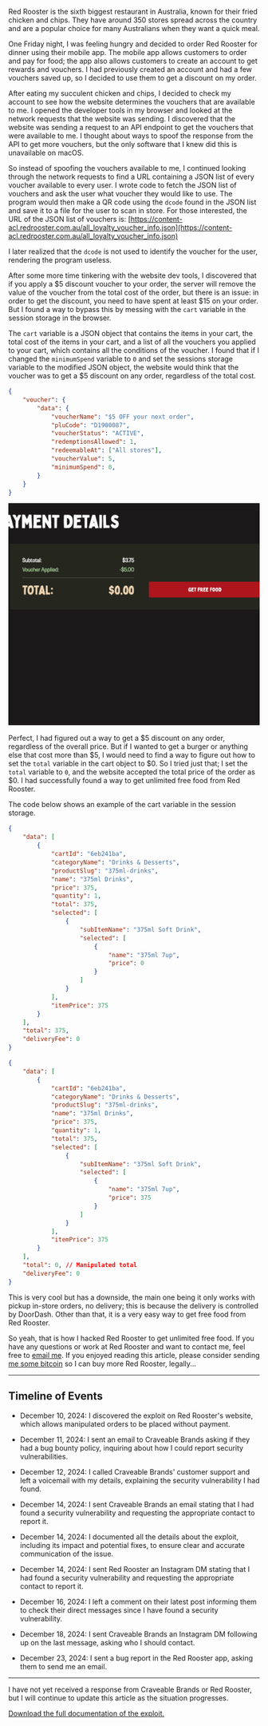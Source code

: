 Red Rooster is the sixth biggest restaurant in Australia, known for their fried chicken and chips. They have around 350 stores spread across the country and are a popular choice for many Australians when they want a quick meal.

One Friday night, I was feeling hungry and decided to order Red Rooster for dinner using their mobile app. The mobile app allows customers to order and pay for food; the app also allows customers to create an account to get rewards and vouchers. I had previously created an account and had a few vouchers saved up, so I decided to use them to get a discount on my order.

After eating my succulent chicken and chips, I decided to check my account to see how the website determines the vouchers that are available to me. I opened the developer tools in my browser and looked at the network requests that the website was sending. I discovered that the website was sending a request to an API endpoint to get the vouchers that were available to me. I thought about ways to spoof the response from the API to get more vouchers, but the only software that I knew did this is unavailable on macOS.

So instead of spoofing the vouchers available to me, I continued looking through the network requests to find a URL containing a JSON list of every voucher available to every user. I wrote code to fetch the JSON list of vouchers and ask the user what voucher they would like to use. The program would then make a QR code using the `dcode` found in the JSON list and save it to a file for the user to scan in store. For those interested, the URL of the JSON list of vouchers is:
[https://content-acl.redrooster.com.au/all_loyalty_voucher_info.json](https://content-acl.redrooster.com.au/all_loyalty_voucher_info.json)

I later realized that the `dcode` is not used to identify the voucher for the user, rendering the program useless.

After some more time tinkering with the website dev tools, I discovered that if you apply a $5 discount voucher to your order, the server will remove the value of the voucher from the total cost of the order, but there is an issue: in order to get the discount, you need to have spent at least $15 on your order. But I found a way to bypass this by messing with the `cart` variable in the session storage in the browser.

The `cart` variable is a JSON object that contains the items in your cart, the total cost of the items in your cart, and a list of all the vouchers you applied to your cart, which contains all the conditions of the voucher. I found that if I changed the `minimumSpend` variable to `0` and set the sessions storage variable to the modified JSON object, the website would think that the voucher was to get a $5 discount on any order, regardless of the total cost.

```json
{
    "voucher": {
        "data": {
            "voucherName": "$5 OFF your next order",
            "pluCode": "D1900087",
            "voucherStatus": "ACTIVE",
            "redemptionsAllowed": 1,
            "redeemableAt": ["All stores"],
            "voucherValue": 5,
            "minimumSpend": 0,
        }
    }
}
```

![$5 Discount with total being 0](./assets/5dollardiscount.jpg)

Perfect, I had figured out a way to get a $5 discount on any order, regardless of the overall price. But if I wanted to get a burger or anything else that cost more than $5, I would need to find a way to figure out how to set the `total` variable in the cart object to $0. So I tried just that; I set the `total` variable to `0`, and the website accepted the total price of the order as $0. I had successfully found a way to get unlimited free food from Red Rooster.

The code below shows an example of the cart variable in the session storage.

```json
{
    "data": [
        {
            "cartId": "6eb241ba",
            "categoryName": "Drinks & Desserts",
            "productSlug": "375ml-drinks",
            "name": "375ml Drinks",
            "price": 375,
            "quantity": 1,
            "total": 375,
            "selected": [
                {
                    "subItemName": "375ml Soft Drink",
                    "selected": [
                        {
                            "name": "375ml 7up",
                            "price": 0
                        }
                    ]
                }
            ],
            "itemPrice": 375
        }
    ],
    "total": 375,
    "deliveryFee": 0
}
```

```json
{
    "data": [
        {
            "cartId": "6eb241ba",
            "categoryName": "Drinks & Desserts",
            "productSlug": "375ml-drinks",
            "name": "375ml Drinks",
            "price": 375,
            "quantity": 1,
            "total": 375,
            "selected": [
                {
                    "subItemName": "375ml Soft Drink",
                    "selected": [
                        {
                            "name": "375ml 7up",
                            "price": 375
                        }
                    ]
                }
            ],
            "itemPrice": 375
        }
    ],
    "total": 0, // Manipulated total
    "deliveryFee": 0
}
```

This is very cool but has a downside, the main one being it only works with pickup in-store orders, no delivery; this is because the delivery is controlled by DoorDash. Other than that, it is a very easy way to get free food from Red Rooster.

So yeah, that is how I hacked Red Rooster to get unlimited free food. If you have any questions or work at Red Rooster and want to contact me, feel free to [email me](mailto:redroosterexploit@jackweller.me). If you enjoyed reading this article, please consider sending [me some bitcoin](bitcoin:bc1pz33pxxuxz4jcapkulr5k0haf2kednfwev7xkvcvhdh2rp2qy0rds4nmdrl) so I can buy more Red Rooster, legally...

---

## Timeline of Events

-   December 10, 2024: I discovered the exploit on Red Rooster's website, which allows manipulated orders to be placed without payment.

-   December 11, 2024: I sent an email to Craveable Brands asking if they had a bug bounty policy, inquiring about how I could report security vulnerabilities.

-   December 12, 2024: I called Craveable Brands' customer support and left a voicemail with my details, explaining the security vulnerability I had found.

-   December 14, 2024: I sent Craveable Brands an email stating that I had found a security vulnerability and requesting the appropriate contact to report it.

-   December 14, 2024: I documented all the details about the exploit, including its impact and potential fixes, to ensure clear and accurate communication of the issue.

-   December 14, 2024: I sent Red Rooster an Instagram DM stating that I had found a security vulnerability and requesting the appropriate contact to report it.

-   December 16, 2024: I left a comment on their latest post informing them to check their direct messages since I have found a security vulnerability.

-   December 18, 2024: I sent Craveable Brands an Instagram DM following up on the last message, asking who I should contact.

-   December 23, 2024: I sent a bug report in the Red Rooster app, asking them to send me an email.

---

I have not yet received a response from Craveable Brands or Red Rooster, but I will continue to update this article as the situation progresses.

[Download the full documentation of the exploit.](./assets/Documentation.docx)
